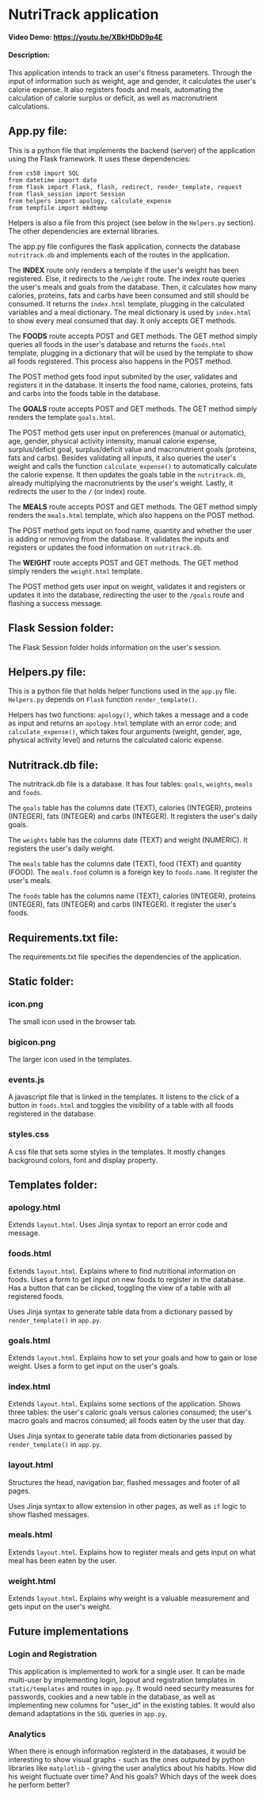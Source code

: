 # NutriTrack application
#### Video Demo: https://youtu.be/XBkHDbD9p4E
#### Description:

This application intends to track an user's fitness parameters. Through the input of information such as weight, age and gender, it calculates the user's calorie expense. It also registers foods and meals, automating the calculation of calorie surplus or deficit, as well as macronutrient calculations.

## App.py file:

This is a python file that implements the backend (server) of the application using the Flask framework. It uses these dependencies:

```
from cs50 import SQL
from datetime import date
from flask import Flask, flash, redirect, render_template, request
from flask_session import Session
from helpers import apology, calculate_expense
from tempfile import mkdtemp
```

Helpers is also a file from this project (see below in the `Helpers.py` section). The other dependencies are external libraries.

The app.py file configures the flask application, connects the database `nutritrack.db` and implements each of the routes in the application.

The **INDEX** route only renders a template if the user's weight has been registered. Else, it redirects to the `/weight` route. The index route queries the user's meals and goals from the database. Then, it calculates how many calories, proteins, fats and carbs have been consumed and still should be consumed. It returns the `index.html` template, plugging in the calculated variables and a meal dictionary. The meal dictionary is used by `index.html` to show every meal consumed that day. It only accepts GET methods.

The **FOODS** route accepts POST and GET methods. The GET method simply queries all foods in the user's database and returns the `foods.html` template, plugging in a dictionary that will be used by the template to show all foods registered. This process also happens in the POST method.

The POST method gets food input submited by the user, validates and registers it in the database. It inserts the food name, calories, proteins, fats and carbs into the foods table in the database.

The **GOALS** route accepts POST and GET methods. The GET method simply renders the template `goals.html`.

The POST method gets user input on preferences (manual or automatic), age, gender, physical activity intensity, manual calorie expense, surplus/deficit goal, surplus/deficit value and macronutrient goals (proteins, fats and carbs). Besides validating all inputs, it also queries the user's weight and calls the function `calculate_expense()` to automatically calculate the calorie expense. It then updates the goals table in the `nutritrack.db`, already multiplying the macronutrients by the user's weight. Lastly, it redirects the user to the `/` (or index) route.

The **MEALS** route accepts POST and GET methods. The GET method simply renders the `meals.html` template, which also happens on the POST method.

The POST method gets input on food name, quantity and whether the user is adding or removing from the database. It validates the inputs and registers or updates the food information on `nutritrack.db`.

The **WEIGHT** route accepts POST and GET methods. The GET method simply renders the `weight.html` template.

The POST method gets user input on weight, validates it and registers or updates it into the database, redirecting the user to the `/goals` route and flashing a success message.

## Flask Session folder:

The Flask Session folder holds information on the user's session.

## Helpers.py file:

This is a python file that holds helper functions used in the `app.py` file. `Helpers.py` depends on `Flask` function `render_template()`.

Helpers has two functions: `apology()`, which takes a message and a code as input and returns an `apology.html` template with an error code; and `calculate_expense()`, which takes four arguments (weight, gender, age, physical activity level) and returns the calculated caloric expense.

## Nutritrack.db file:

The nutritrack.db file is a database. It has four tables: `goals`, `weights`, `meals` and `foods`.

The `goals` table has the columns date (TEXT), calories (INTEGER), proteins (INTEGER), fats (INTEGER) and carbs (INTEGER). It registers the user's daily goals.

The `weights` table has the columns date (TEXT) and weight (NUMERIC). It registers the user's daily weight.

The `meals` table has the columns date (TEXT), food (TEXT) and quantity (FOOD). The `meals.food` column is a foreign key to `foods.name`. It register the user's meals.

The `foods` table has the columns name (TEXT), calories (INTEGER), proteins (INTEGER), fats (INTEGER) and carbs (INTEGER). It register the user's foods.

## Requirements.txt file:

The requirements.txt file specifies the dependencies of the application.

## Static folder:

### icon.png

The small icon used in the browser tab.

### bigicon.png

The larger icon used in the templates.

### events.js

A javascript file that is linked in the templates. It listens to the click of a button in `foods.html` and toggles the visibility of a table with all foods registered in the database.

### styles.css

A css file that sets some styles in the templates. It mostly changes background colors, font and display property.

## Templates folder:

### apology.html

Extends `layout.html`. Uses Jinja syntax to report an error code and message.

### foods.html

Extends `layout.html`. Explains where to find nutritional information on foods. Uses a form to get input on new foods to register in the database. Has a button that can be clicked, toggling the view of a table with all registered foods.

Uses Jinja syntax to generate table data from a dictionary passed by `render_template()` in `app.py`.

### goals.html

Extends `layout.html`. Explains how to set your goals and how to gain or lose weight. Uses a form to get input on the user's goals.

### index.html

Extends `layout.html`. Explains some sections of the application. Shows three tables: the user's caloric goals versus calories consumed; the user's macro goals and macros consumed; all foods eaten by the user that day.

Uses Jinja syntax to generate table data from dictionaries passed by `render_template()` in `app.py`.

### layout.html

Structures the head, navigation bar, flashed messages and footer of all pages.

Uses Jinja syntax to allow extension in other pages, as well as `if` logic to show flashed messages.

### meals.html

Extends `layout.html`. Explains how to register meals and gets input on what meal has been eaten by the user.

### weight.html

Extends `layout.html`. Explains why weight is a valuable measurement and gets input on the user's weight.

## Future implementations

### Login and Registration
This application is implemented to work for a single user. It can be made multi-user by implementing login, logout and registration templates in `static/templates` and routes in `app.py`. It would need security measures for passwords, cookies and a new table in the database, as well as implementing new columns for "user_id" in the existing tables. It would also demand adaptations in the `SQL` queries in `app.py`.

### Analytics
When there is enough information registerd in the databases, it would be interesting to show visual graphs - such as the ones outputed by python libraries like `matplotlib` - giving the user analytics about his habits. How did his weight fluctuate over time? And his goals? Which days of the week does he perform better?

